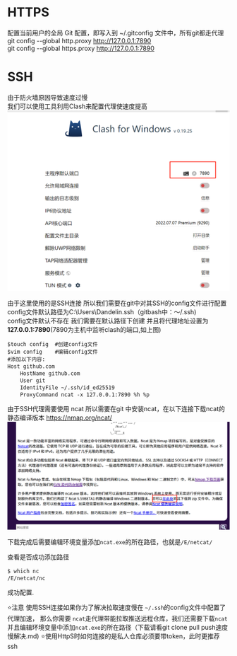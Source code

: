 
# HTTPS  
配置当前用户的全局 Git 配置，即写入到 ~/.gitconfig 文件中，所有git都走代理
git config --global http.proxy http://127.0.0.1:7890  
git config --global https.proxy http://127.0.0.1:7890  



# SSH
由于防火墙原因导致速度过慢  
我们可以使用工具利用Clash来配置代理使速度提高
![img_7.png](图片/img_7.png)

由于这里使用的是SSH连接 所以我们需要在git中对其SSH的config文件进行配置  
config文件默认路径为C:\Users\Dandelin\.ssh（gitbash中：～/.ssh)  
config文件默认不存在 我们需要在默认路径下创建 并且将代理地址设置为**127.0.0.1:7890**(7890为主机中监听clash的端口,如上图)  
```
$touch config  #创建config文件
$vim config    #编辑config文件
#添加以下内容:
Host github.com
    HostName github.com
    User git
    IdentityFile ~/.ssh/id_ed25519
    ProxyCommand ncat -x 127.0.0.1:7890 %h %p
```

由于SSH代理需要使用 ncat 所以需要在git 中安装ncat，在以下连接下载ncat的静态编译版本
https://nmap.org/ncat/
![img_8.png](图片/img_8.png)

下载完成后需要编辑环境变量添加`ncat.exe`的所在路径，也就是`/E/netcat/`  

查看是否成功添加路径  
```
$ which nc
/E/netcat/nc

```
成功配置.

⭐注意 使用SSH连接如果你为了解决拉取速度慢在 `~/.ssh`的config文件中配置了代理加速， 那么你需要 `ncat`走代理带能拉取推送远程仓库，我们还需要下载`ncat`并且编辑环境变量中添加`ncat.exe`的所在路径（下载请看git clone pull push速度慢解决.md)
⭐使用HttpS时如何连接的是私人仓库必须要带token，此时更推荐ssh